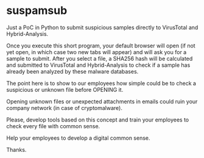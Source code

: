 # suspamsub

Just a PoC in Python to submit suspicious samples directly to VirusTotal and Hybrid-Analysis.

Once you execute this short program, your default browser will open (if not yet open, in which case two new tabs will appear) and will ask you for a sample to submit. After you select a file, a SHA256 hash will be calculated and submitted to VirusTotal and Hybrid-Analysis to check if a sample has already been analyzed by these malware databases.

The point here is to show to our employees how simple could be to check a suspicious or unknown file before OPENING it.

Opening unknown files or unexpected attachments in emails could ruin your company network (in case of cryptomalware).

Please, develop tools based on this concept and train your employees to check every file with common sense.

Help your employees to develop a digital common sense.

Thanks.
